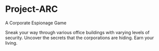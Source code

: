 # Project-ARC
A Corporate Espionage Game

Sneak your way through various office buildings with varying levels of security.
Uncover the secrets that the corporations are hiding.
Earn your living.

